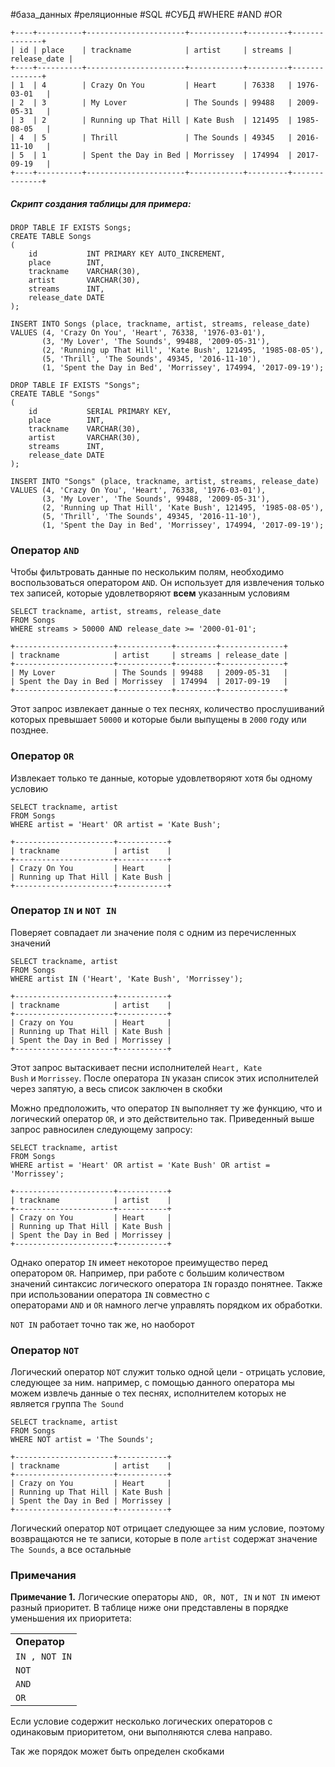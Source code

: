 #база_данных #реляционные #SQL #СУБД #WHERE #AND #OR 

```
+----+----------+----------------------+------------+---------+--------------+
| id | place    | trackname            | artist     | streams | release_date |
+----+----------+----------------------+------------+---------+--------------+
| 1  | 4        | Crazy On You         | Heart      | 76338   | 1976-03-01   |
| 2  | 3        | My Lover             | The Sounds | 99488   | 2009-05-31   |
| 3  | 2        | Running up That Hill | Kate Bush  | 121495  | 1985-08-05   |
| 4  | 5        | Thrill               | The Sounds | 49345   | 2016-11-10   |
| 5  | 1        | Spent the Day in Bed | Morrissey  | 174994  | 2017-09-19   |
+----+----------+----------------------+------------+---------+--------------+
```
##### Скрипт создания таблицы для примера:
```MySQL
DROP TABLE IF EXISTS Songs;
CREATE TABLE Songs
(
    id           INT PRIMARY KEY AUTO_INCREMENT,
    place        INT,
    trackname    VARCHAR(30),
    artist       VARCHAR(30),
    streams      INT,
    release_date DATE
);

INSERT INTO Songs (place, trackname, artist, streams, release_date)
VALUES (4, 'Crazy On You', 'Heart', 76338, '1976-03-01'),
       (3, 'My Lover', 'The Sounds', 99488, '2009-05-31'),
       (2, 'Running up That Hill', 'Kate Bush', 121495, '1985-08-05'),
       (5, 'Thrill', 'The Sounds', 49345, '2016-11-10'),
       (1, 'Spent the Day in Bed', 'Morrissey', 174994, '2017-09-19');
```
```PostgreSQL
DROP TABLE IF EXISTS "Songs";
CREATE TABLE "Songs"
(
    id           SERIAL PRIMARY KEY,
    place        INT,
    trackname    VARCHAR(30),
    artist       VARCHAR(30),
    streams      INT,
    release_date DATE
);

INSERT INTO "Songs" (place, trackname, artist, streams, release_date)
VALUES (4, 'Crazy On You', 'Heart', 76338, '1976-03-01'),
       (3, 'My Lover', 'The Sounds', 99488, '2009-05-31'),
       (2, 'Running up That Hill', 'Kate Bush', 121495, '1985-08-05'),
       (5, 'Thrill', 'The Sounds', 49345, '2016-11-10'),
       (1, 'Spent the Day in Bed', 'Morrissey', 174994, '2017-09-19');
```
### Оператор `AND`
Чтобы фильтровать данные по нескольким полям, необходимо воспользоваться оператором `AND`. Он использует для извлечения только тех записей, которые удовлетворяют **всем** указанным условиям
```MySQL
SELECT trackname, artist, streams, release_date
FROM Songs
WHERE streams > 50000 AND release_date >= '2000-01-01';
```
```
+----------------------+------------+---------+--------------+
| trackname            | artist     | streams | release_date |
+----------------------+------------+---------+--------------+
| My Lover             | The Sounds | 99488   | 2009-05-31   |
| Spent the Day in Bed | Morrissey  | 174994  | 2017-09-19   |
+----------------------+------------+---------+--------------+
```
Этот запрос извлекает данные о тех песнях, количество прослушиваний которых превышает `50000` и которые были выпущены в `2000` году или позднее.
### Оператор `OR`
Извлекает только те данные, которые удовлетворяют хотя бы одному условию
```MySQL
SELECT trackname, artist
FROM Songs
WHERE artist = 'Heart' OR artist = 'Kate Bush';
```
```
+----------------------+-----------+
| trackname            | artist    |
+----------------------+-----------+
| Crazy On You         | Heart     |
| Running up That Hill | Kate Bush |
+----------------------+-----------+
```
### Оператор `IN` и `NOT IN`
Поверяет совпадает ли значение поля с одним из перечисленных значений
```MySQL
SELECT trackname, artist
FROM Songs
WHERE artist IN ('Heart', 'Kate Bush', 'Morrissey');
```
```
+----------------------+-----------+
| trackname            | artist    |
+----------------------+-----------+
| Crazy on You         | Heart     |
| Running up That Hill | Kate Bush |
| Spent the Day in Bed | Morrissey |
+----------------------+-----------+
```
Этот запрос вытаскивает песни исполнителей `Heart, Kate Bush` и `Morrissey`. После оператора `IN` указан список этих исполнителей через запятую, а весь список заключен в скобки

Можно предположить, что оператор `IN` выполняет ту же функцию, что и логический оператор `OR`, и это действительно так. Приведенный выше запрос равносилен следующему запросу:
```MySQL
SELECT trackname, artist
FROM Songs
WHERE artist = 'Heart' OR artist = 'Kate Bush' OR artist = 'Morrissey';
```
```
+----------------------+-----------+
| trackname            | artist    |
+----------------------+-----------+
| Crazy on You         | Heart     |
| Running up That Hill | Kate Bush |
| Spent the Day in Bed | Morrissey |
+----------------------+-----------+
```
Однако оператор `IN` имеет некоторое преимущество перед оператором `OR`. Например, при работе с большим количеством значений синтаксис логического оператора `IN` гораздо понятнее. Также при использовании оператора `IN` совместно с операторами `AND` и `OR` намного легче управлять порядком их обработки.

`NOT IN` работает точно так же, но наоборот
### Оператор `NOT`
Логический оператор `NOT` служит только одной цели - отрицать условие, следующее за ним. например, с помощью данного оператора мы можем извлечь данные о тех песнях, исполнителем которых не является группа `The Sound`
```MySQL
SELECT trackname, artist
FROM Songs
WHERE NOT artist = 'The Sounds';
```
```
+----------------------+-----------+
| trackname            | artist    |
+----------------------+-----------+
| Crazy on You         | Heart     |
| Running up That Hill | Kate Bush |
| Spent the Day in Bed | Morrissey |
+----------------------+-----------+
```
Логический оператор `NOT` отрицает следующее за ним условие, поэтому возвращаются не те записи, которые в поле `artist` содержат значение `The Sounds`, а все остальные
### Примечания
**Примечание 1.** Логические операторы `AND, OR, NOT, IN` и `NOT IN` имеют разный приоритет. В таблице ниже они представлены в порядке уменьшения их приоритета:

|               |
| ------------- |
| **Оператор**  |
| `IN , NOT IN` |
| `NOT`         |
| `AND`         |
| `OR`          |

Если условие содержит несколько логических операторов с одинаковым приоритетом, они выполняются слева направо.

Так же порядок может быть определен скобками
